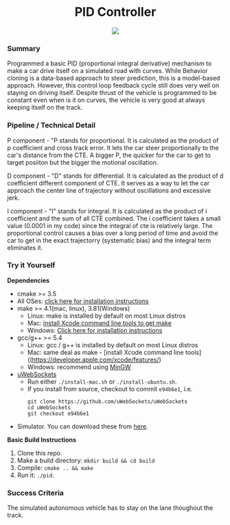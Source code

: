 <h1 align="center">PID Controller</h1>

<p align="center">
 <a><img src="result.gif"></a>
</p>

### Summary

Programmed a basic PID (proportional integral derivative) mechanism to make a car drive itself on a simulated road with curves. While Behavior cloning is a data-based approach to steer prediction, this is a model-based approach. However, this control loop feedback cycle still does very well on staying on driving itself. Despite thrust of the vehicle is programmed to be constant even when is it on curves, the vehicle is very good at always keeping itself on the track.

### Pipeline / Technical Detail

P component - "P stands for proportional. It is calculated as the product of p coefficient and cross track error. It lets the car steer proportionally to the car's distance from the CTE. A bigger P, the quicker for the car to get to target posiiton but the bigger the motional oscillation. 

D component - "D" stands for differential. It is calculated as the product of d coefficient different component of CTE. It serves as a way to let the car approach the center line of trajectory without oscillations and excessive jerk. 

I component - "I" stands for integral. It is calculated as the product of i coefficient and the sum of all CTE combined. The i coefficient takes a small value (0.0001 in my code) since the integral of cte is relatively large. The proportional control causes a bias over a long period of time and avoid the car to get in the exact trajectorry (systematic bias) and the integral term eliminates it. 

### Try it Yourself


**Dependencies**

* cmake >= 3.5
 * All OSes: [click here for installation instructions](https://cmake.org/install/)
* make >= 4.1(mac, linux), 3.81(Windows)
  * Linux: make is installed by default on most Linux distros
  * Mac: [install Xcode command line tools to get make](https://developer.apple.com/xcode/features/)
  * Windows: [Click here for installation instructions](http://gnuwin32.sourceforge.net/packages/make.htm)
* gcc/g++ >= 5.4
  * Linux: gcc / g++ is installed by default on most Linux distros
  * Mac: same deal as make - [install Xcode command line tools]((https://developer.apple.com/xcode/features/)
  * Windows: recommend using [MinGW](http://www.mingw.org/)
* [uWebSockets](https://github.com/uWebSockets/uWebSockets)
  * Run either `./install-mac.sh` or `./install-ubuntu.sh`.
  * If you install from source, checkout to commit `e94b6e1`, i.e.
    ```
    git clone https://github.com/uWebSockets/uWebSockets 
    cd uWebSockets
    git checkout e94b6e1
    ```
* Simulator. You can download these from [here](https://github.com/udacity/self-driving-car-sim/releases).

**Basic Build Instructions**

1. Clone this repo.
2. Make a build directory: `mkdir build && cd build`
3. Compile: `cmake .. && make`
4. Run it: `./pid`. 

### Success Criteria

The simulated autonomous vehicle has to stay on the lane thoughout the track. 
